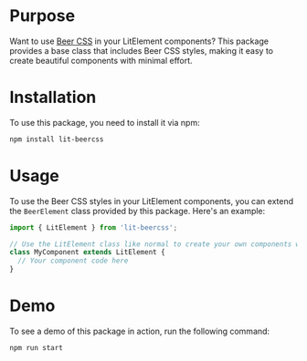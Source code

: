 # Purpose

Want to use [Beer CSS](https://www.beercss.com/) in your LitElement components? This package provides a base class that includes Beer CSS styles, making it easy to create beautiful components with minimal effort.

# Installation

To use this package, you need to install it via npm:

```bash
npm install lit-beercss
```

# Usage

To use the Beer CSS styles in your LitElement components, you can extend the `BeerElement` class provided by this package. Here's an example:

```javascript
import { LitElement } from 'lit-beercss';

// Use the LitElement class like normal to create your own components with Beer CSS styles.
class MyComponent extends LitElement {
  // Your component code here
}
```

# Demo

To see a demo of this package in action, run the following command:

```bash
npm run start
```